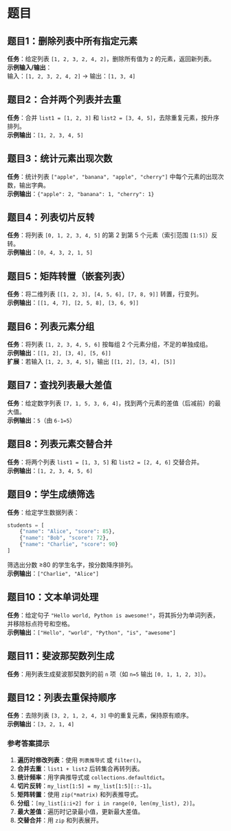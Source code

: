 # 题目

## 题目1：删除列表中所有指定元素  
**任务**：给定列表 `[1, 2, 3, 2, 4, 2]`，删除所有值为 `2` 的元素，返回新列表。  
**示例输入/输出**：  
输入：`[1, 2, 3, 2, 4, 2]` → 输出：`[1, 3, 4]`

## 题目2：合并两个列表并去重  
**任务**：合并 `list1 = [1, 2, 3]` 和 `list2 = [3, 4, 5]`，去除重复元素，按升序排列。  
**示例输出**：`[1, 2, 3, 4, 5]`

## 题目3：统计元素出现次数  
**任务**：统计列表 `["apple", "banana", "apple", "cherry"]` 中每个元素的出现次数，输出字典。  
**示例输出**：`{"apple": 2, "banana": 1, "cherry": 1}`

## 题目4：列表切片反转  
**任务**：将列表 `[0, 1, 2, 3, 4, 5]` 的第 2 到第 5 个元素（索引范围 `[1:5]`）反转。  
**示例输出**：`[0, 4, 3, 2, 1, 5]`

## 题目5：矩阵转置（嵌套列表）  
**任务**：将二维列表 `[[1, 2, 3], [4, 5, 6], [7, 8, 9]]` 转置，行变列。  
**示例输出**：`[[1, 4, 7], [2, 5, 8], [3, 6, 9]]`

## 题目6：列表元素分组  
**任务**：将列表 `[1, 2, 3, 4, 5, 6]` 按每组 2 个元素分组，不足的单独成组。  
**示例输出**：`[[1, 2], [3, 4], [5, 6]]`  
**扩展**：若输入 `[1, 2, 3, 4, 5]`，输出 `[[1, 2], [3, 4], [5]]`

## 题目7：查找列表最大差值  
**任务**：给定数字列表 `[7, 1, 5, 3, 6, 4]`，找到两个元素的差值（后减前）的最大值。  
**示例输出**：`5`（由 `6-1=5`）

## 题目8：列表元素交替合并  
**任务**：将两个列表 `list1 = [1, 3, 5]` 和 `list2 = [2, 4, 6]` 交替合并。  
**示例输出**：`[1, 2, 3, 4, 5, 6]`

## 题目9：学生成绩筛选  
**任务**：给定学生数据列表：  
```Python
students = [
    {"name": "Alice", "score": 85},
    {"name": "Bob", "score": 72},
    {"name": "Charlie", "score": 90}
]
```
筛选出分数 ≥80 的学生名字，按分数降序排列。  
**示例输出**：`["Charlie", "Alice"]`

## 题目10：文本单词处理  
**任务**：给定句子 `"Hello world, Python is awesome!"`，将其拆分为单词列表，并移除标点符号和空格。  
**示例输出**：`["Hello", "world", "Python", "is", "awesome"]`

## 题目11：斐波那契数列生成  
**任务**：用列表生成斐波那契数列的前 `n` 项（如 `n=5` 输出 `[0, 1, 1, 2, 3]`）。

## 题目12：列表去重保持顺序  
**任务**：去除列表 `[3, 2, 1, 2, 4, 3]` 中的重复元素，保持原有顺序。  
**示例输出**：`[3, 2, 1, 4]`


### **参考答案提示**
1. **遍历时修改列表**：使用 `列表推导式` 或 `filter()`。
2. **合并去重**：`list1 + list2` 后转集合再转列表。
3. **统计频率**：用字典推导式或 `collections.defaultdict`。
4. **切片反转**：`my_list[1:5] = my_list[1:5][::-1]`。
5. **矩阵转置**：使用 `zip(*matrix)` 和列表推导式。
6. **分组**：`[my_list[i:i+2] for i in range(0, len(my_list), 2)]`。
7. **最大差值**：遍历时记录最小值，更新最大差值。
8. **交替合并**：用 `zip` 和列表展开。

